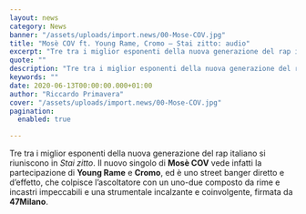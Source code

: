 ```yaml
---
layout: news
category: News
banner: "/assets/uploads/import.news/00-Mose-COV.jpg"
title: "Mosè COV ft. Young Rame, Cromo – Stai zitto: audio"
excerpt: "Tre tra i miglior esponenti della nuova generazione del rap italiano si riuniscono in Stai zitto. Il nuovo singolo di Mosè COV vede infatti la partecipazione di Young Rame e Cromo, ed è uno street banger diretto e d’effetto, che colpisce l’ascoltatore con un uno-due composto da rime e incastri impeccabili e una strumentale incalzante [&hellip"
quote: ""
description: "Tre tra i miglior esponenti della nuova generazione del rap italiano si riuniscono in Stai zitto. Il nuovo singolo di Mosè COV vede infatti la partecipazione di Young Rame e Cromo, ed è uno street banger diretto e d’effetto, che colpisce l’ascoltatore con un uno-due composto da rime e incastri impeccabili e una strumentale incalzante [&hellip"
keywords: ""
date: 2020-06-13T00:00:00.000+01:00
author: "Riccardo Primavera"
cover: "/assets/uploads/import.news/00-Mose-COV.jpg"
pagination:
  enabled: true

---
```


Tre tra i miglior esponenti della nuova generazione del rap italiano si riuniscono in _Stai zitto_. Il nuovo singolo di **Mosè COV** vede infatti la partecipazione di **Young Rame** e **Cromo**, ed è uno street banger diretto e d’effetto, che colpisce l’ascoltatore con un uno-due composto da rime e incastri impeccabili e una strumentale incalzante e coinvolgente, firmata da **47Milano**.